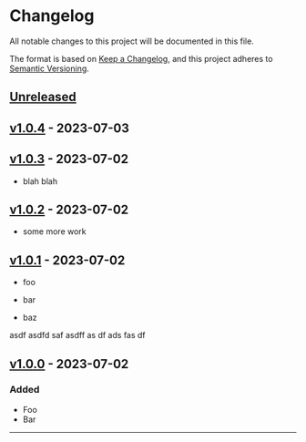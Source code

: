 # Changelog

All notable changes to this project will be documented in this file.

The format is based on [Keep a Changelog](https://keepachangelog.com/en/1.0.0/),
and this project adheres to [Semantic Versioning](https://semver.org/spec/v2.0.0.html).

## [Unreleased]

## [v1.0.4] - 2023-07-03

## [v1.0.3] - 2023-07-02

- blah blah

## [v1.0.2] - 2023-07-02

- some more work

## [v1.0.1] - 2023-07-02

- foo
- bar

- baz

asdf
asdfd
saf
asdff as
df
ads fas
df

## [v1.0.0] - 2023-07-02

### Added

- Foo
- Bar

---

[unreleased]: https://github.com/mfridman/debug-goreleaser/compare/v1.0.4...HEAD
[v1.0.4]: https://github.com/mfridman/debug-goreleaser/compare/v1.0.3...v1.0.4
[v1.0.3]: https://github.com/mfridman/debug-goreleaser/compare/v1.0.2...v1.0.3
[v1.0.2]: https://github.com/mfridman/debug-goreleaser/compare/v1.0.1...v1.0.2
[v1.0.1]: https://github.com/mfridman/debug-goreleaser/compare/v1.0.0...v1.0.1
[v1.0.0]: https://github.com/olivierlacan/keep-a-changelog/releases/tag/v1.0.0
